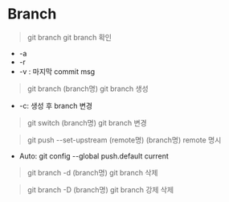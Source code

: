 # Branch

> git branch
git branch 확인
- -a
- -r
- -v : 마지막 commit msg

> git branch (branch명)
git branch 생성
- -c: 생성 후 branch 변경

> git switch (branch명)
git branch 변경

> git push --set-upstream (remote명) (branch명)
remote 명시
- Auto: git config --global push.default current

> git branch -d (branch명)
git branch 삭제

> git branch -D (branch명)
git branch 강제 삭제